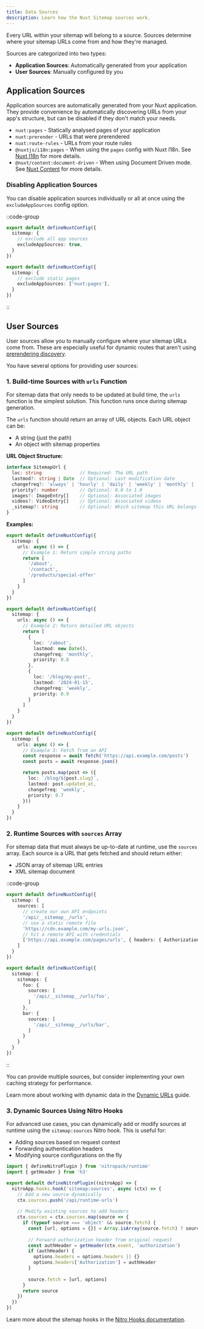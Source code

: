 ```yaml
---
title: Data Sources
description: Learn how the Nuxt Sitemap sources work.
---
```


Every URL within your sitemap will belong to a source. Sources determine where your sitemap URLs come from and how they're managed.

Sources are categorized into two types:
- **Application Sources**: Automatically generated from your application
- **User Sources**: Manually configured by you

## Application Sources

Application sources are automatically generated from your Nuxt application. They provide convenience by automatically discovering URLs from your app's structure, but can be disabled if they don't match your needs.

- `nuxt:pages` - Statically analysed pages of your application
- `nuxt:prerender` - URLs that were prerendered
- `nuxt:route-rules` - URLs from your route rules
- `@nuxtjs/i18n:pages` - When using the `pages` config with Nuxt I18n. See [Nuxt I18n](/docs/sitemap/integrations/i18n) for more details.
- `@nuxt/content:document-driven` - When using Document Driven mode. See [Nuxt Content](/docs/sitemap/integrations/content) for more details.

### Disabling Application Sources

You can disable application sources individually or all at once using the `excludeAppSources` config option.

::code-group

```ts [Disable all app sources]
export default defineNuxtConfig({
  sitemap: {
    // exclude all app sources
    excludeAppSources: true,
  }
})
```

```ts [Disable pages app source]
export default defineNuxtConfig({
  sitemap: {
    // exclude static pages
    excludeAppSources: ['nuxt:pages'],
  }
})
```

::

## User Sources

User sources allow you to manually configure where your sitemap URLs come from. These are especially useful for dynamic routes that aren't using [prerendering discovery](/docs/sitemap/guides/prerendering).

You have several options for providing user sources:

### 1. Build-time Sources with `urls` Function

For sitemap data that only needs to be updated at build time, the `urls` function is the simplest solution. This function runs once during sitemap generation.

The `urls` function should return an array of URL objects. Each URL object can be:
- A string (just the path)
- An object with sitemap properties

**URL Object Structure:**

```ts
interface SitemapUrl {
  loc: string              // Required: The URL path
  lastmod?: string | Date  // Optional: Last modification date
  changefreq?: 'always' | 'hourly' | 'daily' | 'weekly' | 'monthly' | 'yearly' | 'never'
  priority?: number        // Optional: 0.0 to 1.0
  images?: ImageEntry[]    // Optional: Associated images
  videos?: VideoEntry[]    // Optional: Associated videos
  _sitemap?: string        // Optional: Which sitemap this URL belongs to (for multi-sitemaps)
}
```

**Examples:**

```ts [nuxt.config.ts]
export default defineNuxtConfig({
  sitemap: {
    urls: async () => {
      // Example 1: Return simple string paths
      return [
        '/about',
        '/contact',
        '/products/special-offer'
      ]
    }
  }
})
```

```ts [nuxt.config.ts]
export default defineNuxtConfig({
  sitemap: {
    urls: async () => {
      // Example 2: Return detailed URL objects
      return [
        {
          loc: '/about',
          lastmod: new Date(),
          changefreq: 'monthly',
          priority: 0.8
        },
        {
          loc: '/blog/my-post',
          lastmod: '2024-01-15',
          changefreq: 'weekly',
          priority: 0.9
        }
      ]
    }
  }
})
```

```ts [nuxt.config.ts]
export default defineNuxtConfig({
  sitemap: {
    urls: async () => {
      // Example 3: Fetch from an API
      const response = await fetch('https://api.example.com/posts')
      const posts = await response.json()

      return posts.map(post => ({
        loc: `/blog/${post.slug}`,
        lastmod: post.updated_at,
        changefreq: 'weekly',
        priority: 0.7
      }))
    }
  }
})
```

### 2. Runtime Sources with `sources` Array

For sitemap data that must always be up-to-date at runtime, use the `sources` array. Each source is a URL that gets fetched and should return either:
- JSON array of sitemap URL entries
- XML sitemap document

::code-group

```ts [Single Sitemap]
export default defineNuxtConfig({
  sitemap: {
    sources: [
      // create our own API endpoints
      '/api/__sitemap__/urls',
      // use a static remote file
      'https://cdn.example.com/my-urls.json',
      // hit a remote API with credentials
      ['https://api.example.com/pages/urls', { headers: { Authorization: 'Bearer <token>' } }]
    ]
  }
})
```

```ts [Multiple Sitemaps]
export default defineNuxtConfig({
  sitemap: {
    sitemaps: {
      foo: {
        sources: [
          '/api/__sitemap__/urls/foo',
        ]
      },
      bar: {
        sources: [
          '/api/__sitemap__/urls/bar',
        ]
      }
    }
  }
})
```

::

You can provide multiple sources, but consider implementing your own caching strategy for performance.

Learn more about working with dynamic data in the [Dynamic URLs](/docs/sitemap/guides/dynamic-urls) guide.

### 3. Dynamic Sources Using Nitro Hooks

For advanced use cases, you can dynamically add or modify sources at runtime using the `sitemap:sources` Nitro hook. This is useful for:
- Adding sources based on request context
- Forwarding authentication headers
- Modifying source configurations on the fly

```ts [server/plugins/sitemap.ts]
import { defineNitroPlugin } from 'nitropack/runtime'
import { getHeader } from 'h3'

export default defineNitroPlugin((nitroApp) => {
  nitroApp.hooks.hook('sitemap:sources', async (ctx) => {
    // Add a new source dynamically
    ctx.sources.push('/api/runtime-urls')
    
    // Modify existing sources to add headers
    ctx.sources = ctx.sources.map(source => {
      if (typeof source === 'object' && source.fetch) {
        const [url, options = {}] = Array.isArray(source.fetch) ? source.fetch : [source.fetch, {}]
        
        // Forward authorization header from original request
        const authHeader = getHeader(ctx.event, 'authorization')
        if (authHeader) {
          options.headers = options.headers || {}
          options.headers['Authorization'] = authHeader
        }
        
        source.fetch = [url, options]
      }
      return source
    })
  })
})
```

Learn more about the sitemap hooks in the [Nitro Hooks documentation](/docs/sitemap/nitro-api/nitro-hooks#sitemap-sources).
